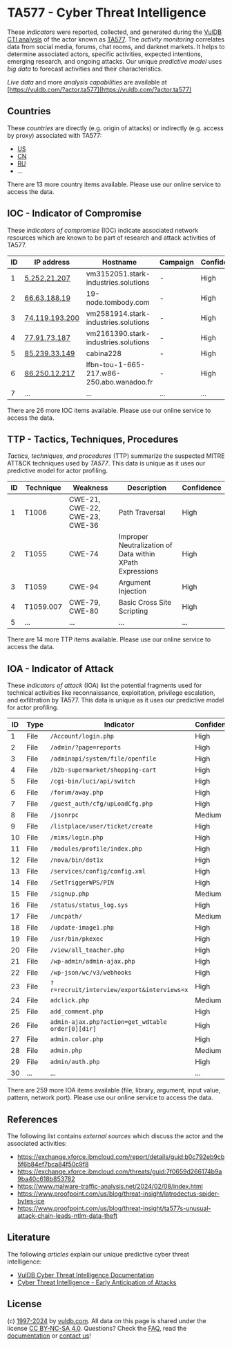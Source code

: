 # TA577 - Cyber Threat Intelligence

These _indicators_ were reported, collected, and generated during the [VulDB CTI analysis](https://vuldb.com/?kb.cti) of the actor known as [TA577](https://vuldb.com/?actor.ta577). The _activity monitoring_ correlates data from social media, forums, chat rooms, and darknet markets. It helps to determine associated actors, specific activities, expected intentions, emerging research, and ongoing attacks. Our unique _predictive model_ uses _big data_ to forecast activities and their characteristics.

_Live data_ and more _analysis capabilities_ are available at [https://vuldb.com/?actor.ta577](https://vuldb.com/?actor.ta577)

## Countries

These _countries_ are directly (e.g. origin of attacks) or indirectly (e.g. access by proxy) associated with TA577:

* [US](https://vuldb.com/?country.us)
* [CN](https://vuldb.com/?country.cn)
* [RU](https://vuldb.com/?country.ru)
* ...

There are 13 more country items available. Please use our online service to access the data.

## IOC - Indicator of Compromise

These _indicators of compromise_ (IOC) indicate associated network resources which are known to be part of research and attack activities of TA577.

ID | IP address | Hostname | Campaign | Confidence
-- | ---------- | -------- | -------- | ----------
1 | [5.252.21.207](https://vuldb.com/?ip.5.252.21.207) | vm3152051.stark-industries.solutions | - | High
2 | [66.63.188.19](https://vuldb.com/?ip.66.63.188.19) | 19-node.tombody.com | - | High
3 | [74.119.193.200](https://vuldb.com/?ip.74.119.193.200) | vm2581914.stark-industries.solutions | - | High
4 | [77.91.73.187](https://vuldb.com/?ip.77.91.73.187) | vm2161390.stark-industries.solutions | - | High
5 | [85.239.33.149](https://vuldb.com/?ip.85.239.33.149) | cabina228 | - | High
6 | [86.250.12.217](https://vuldb.com/?ip.86.250.12.217) | lfbn-tou-1-665-217.w86-250.abo.wanadoo.fr | - | High
7 | ... | ... | ... | ...

There are 26 more IOC items available. Please use our online service to access the data.

## TTP - Tactics, Techniques, Procedures

_Tactics, techniques, and procedures_ (TTP) summarize the suspected MITRE ATT&CK techniques used by _TA577_. This data is unique as it uses our predictive model for actor profiling.

ID | Technique | Weakness | Description | Confidence
-- | --------- | -------- | ----------- | ----------
1 | T1006 | CWE-21, CWE-22, CWE-23, CWE-36 | Path Traversal | High
2 | T1055 | CWE-74 | Improper Neutralization of Data within XPath Expressions | High
3 | T1059 | CWE-94 | Argument Injection | High
4 | T1059.007 | CWE-79, CWE-80 | Basic Cross Site Scripting | High
5 | ... | ... | ... | ...

There are 14 more TTP items available. Please use our online service to access the data.

## IOA - Indicator of Attack

These _indicators of attack_ (IOA) list the potential fragments used for technical activities like reconnaissance, exploitation, privilege escalation, and exfiltration by TA577. This data is unique as it uses our predictive model for actor profiling.

ID | Type | Indicator | Confidence
-- | ---- | --------- | ----------
1 | File | `/Account/login.php` | High
2 | File | `/admin/?page=reports` | High
3 | File | `/adminapi/system/file/openfile` | High
4 | File | `/b2b-supermarket/shopping-cart` | High
5 | File | `/cgi-bin/luci/api/switch` | High
6 | File | `/forum/away.php` | High
7 | File | `/guest_auth/cfg/upLoadCfg.php` | High
8 | File | `/jsonrpc` | Medium
9 | File | `/listplace/user/ticket/create` | High
10 | File | `/mims/login.php` | High
11 | File | `/modules/profile/index.php` | High
12 | File | `/nova/bin/dot1x` | High
13 | File | `/services/config/config.xml` | High
14 | File | `/SetTriggerWPS/PIN` | High
15 | File | `/signup.php` | Medium
16 | File | `/status/status_log.sys` | High
17 | File | `/uncpath/` | Medium
18 | File | `/update-image1.php` | High
19 | File | `/usr/bin/pkexec` | High
20 | File | `/view/all_teacher.php` | High
21 | File | `/wp-admin/admin-ajax.php` | High
22 | File | `/wp-json/wc/v3/webhooks` | High
23 | File | `?r=recruit/interview/export&interviews=x` | High
24 | File | `adclick.php` | Medium
25 | File | `add_comment.php` | High
26 | File | `admin-ajax.php?action=get_wdtable order[0][dir]` | High
27 | File | `admin.color.php` | High
28 | File | `admin.php` | Medium
29 | File | `admin/auth.php` | High
30 | ... | ... | ...

There are 259 more IOA items available (file, library, argument, input value, pattern, network port). Please use our online service to access the data.

## References

The following list contains _external sources_ which discuss the actor and the associated activities:

* https://exchange.xforce.ibmcloud.com/report/details/guid:b0c792eb9cb5f6b84ef7bca84f50c9f8
* https://exchange.xforce.ibmcloud.com/threats/guid:7f0659d266174b9a9ba40c618b853782
* https://www.malware-traffic-analysis.net/2024/02/08/index.html
* https://www.proofpoint.com/us/blog/threat-insight/latrodectus-spider-bytes-ice
* https://www.proofpoint.com/us/blog/threat-insight/ta577s-unusual-attack-chain-leads-ntlm-data-theft

## Literature

The following _articles_ explain our unique predictive cyber threat intelligence:

* [VulDB Cyber Threat Intelligence Documentation](https://vuldb.com/?kb.cti)
* [Cyber Threat Intelligence - Early Anticipation of Attacks](https://www.scip.ch/en/?labs.20201022)

## License

(c) [1997-2024](https://vuldb.com/?kb.changelog) by [vuldb.com](https://vuldb.com/?kb.about). All data on this page is shared under the license [CC BY-NC-SA 4.0](https://creativecommons.org/licenses/by-nc-sa/4.0/). Questions? Check the [FAQ](https://vuldb.com/?kb.faq), read the [documentation](https://vuldb.com/?kb) or [contact us](https://vuldb.com/?contact)!
